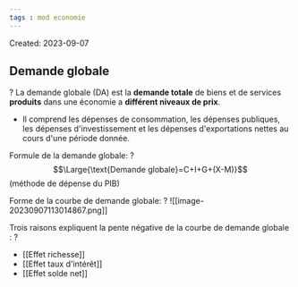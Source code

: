 ```yaml
---
tags : mod economie
---
```

Created: 2023-09-07

## Demande globale 
?
La demande globale (DA) est la **demande totale** de biens et de services **produits** dans une économie a **différent niveaux de prix**. 
- Il comprend les dépenses de consommation, les dépenses publiques, les dépenses d'investissement et les dépenses d'exportations nettes au cours d'une période donnée.

Formule de la demande globale:
?
$$\Large{\text{Demande globale}=C+I+G+(X-M)}$$
(méthode de dépense du PIB)

Forme de la courbe de demande globale:
?
![[image-20230907113014867.png]]
<!--SR:!2023-11-04,32,230-->


Trois raisons expliquent la pente négative de la courbe de demande globale :
?
- [[Effet richesse]] 
- [[Effet taux d'intérêt]]
- [[Effet solde net]] 

